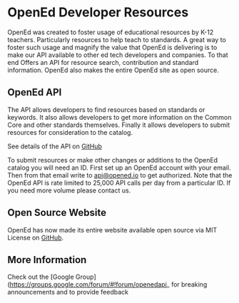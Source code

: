 OpenEd Developer Resources
==========================

OpenEd was created to foster usage of educational resources by K-12 teachers.  Particularly resources to help teach to standards.  A great way to foster such usage and magnify the value that OpenEd is delivering is to make our API available to other ed tech developers and companies.  To that end Offers an API for resource search, contribution and standard information.  OpenEd also makes the entire OpenEd site as open source. 

OpenEd API
----------
The API allows developers to find resources based on standards or keywords.  It also allows developers to get more information on the Common Core and other standards themselves. Finally it allows developers to submit resources for consideration to the catalog.

See details of the API on [GitHub](http://github.com/openedinc/openedapi)

To submit resources or make other changes or additions to the OpenEd catalog you will need an ID. First set up an OpenEd account with your email.  Then from that email write to api@opened.io to get authorized.  Note that the OpenEd API is rate limited to 25,000 API calls per day from a particular ID. If you need more volume please contact us. 

Open Source Website
-------------------
OpenEd has now made its entire website available open source via MIT License on [GitHub](http://github.com/openedinc/opened.io). 

More Information
----------------
Check out the [Google Group](https://groups.google.com/forum/#!forum/openedapi_ for breaking announcements and to provide feedback